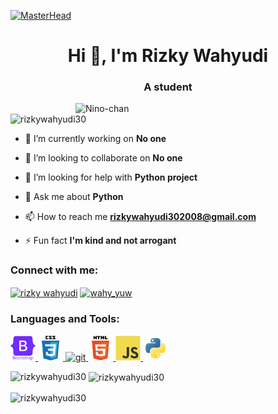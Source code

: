 [![MasterHead](https://64.media.tumblr.com/c9d2708ba18cdc460ba67faae03d5f65/ea7efe89a227436f-54/s540x810/17bc7647fb842490956668d1daf20ddb4571cd7c.gif)](https://github.com/RizkyWahyudi30)
<h1 align="center">Hi 👋, I'm Rizky Wahyudi</h1>
<h3 align="center">A student</h3>
<img align="right" alt="Nino-chan" width="400" src="https://i.pinimg.com/originals/33/3d/83/333d83e5a8279e2c05c2eeeef37f0394.gif">

<p align="left"> <img src="https://komarev.com/ghpvc/?username=rizkywahyudi30&label=Profile%20views&color=0e75b6&style=flat" alt="rizkywahyudi30" /> </p>

- 🔭 I’m currently working on **No one**

- 👯 I’m looking to collaborate on **No one**

- 🤝 I’m looking for help with **Python project**

- 💬 Ask me about **Python**

- 📫 How to reach me **rizkywahyudi302008@gmail.com**

- ⚡ Fun fact **I'm kind and not arrogant**

<h3 align="left">Connect with me:</h3>
<p align="left">
<a href="https://linkedin.com/in/rizky wahyudi" target="blank"><img align="center" src="https://raw.githubusercontent.com/rahuldkjain/github-profile-readme-generator/master/src/images/icons/Social/linked-in-alt.svg" alt="rizky wahyudi" height="30" width="40" /></a>
<a href="https://instagram.com/wahy_yuw" target="blank"><img align="center" src="https://raw.githubusercontent.com/rahuldkjain/github-profile-readme-generator/master/src/images/icons/Social/instagram.svg" alt="wahy_yuw" height="30" width="40" /></a>
</p>

<h3 align="left">Languages and Tools:</h3>
<p align="left"> <a href="https://getbootstrap.com" target="_blank" rel="noreferrer"> <img src="https://raw.githubusercontent.com/devicons/devicon/master/icons/bootstrap/bootstrap-plain-wordmark.svg" alt="bootstrap" width="40" height="40"/> </a> <a href="https://www.w3schools.com/css/" target="_blank" rel="noreferrer"> <img src="https://raw.githubusercontent.com/devicons/devicon/master/icons/css3/css3-original-wordmark.svg" alt="css3" width="40" height="40"/> </a> <a href="https://git-scm.com/" target="_blank" rel="noreferrer"> <img src="https://www.vectorlogo.zone/logos/git-scm/git-scm-icon.svg" alt="git" width="40" height="40"/> </a> <a href="https://www.w3.org/html/" target="_blank" rel="noreferrer"> <img src="https://raw.githubusercontent.com/devicons/devicon/master/icons/html5/html5-original-wordmark.svg" alt="html5" width="40" height="40"/> </a> <a href="https://developer.mozilla.org/en-US/docs/Web/JavaScript" target="_blank" rel="noreferrer"> <img src="https://raw.githubusercontent.com/devicons/devicon/master/icons/javascript/javascript-original.svg" alt="javascript" width="40" height="40"/> </a> <a href="https://www.python.org" target="_blank" rel="noreferrer"> <img src="https://raw.githubusercontent.com/devicons/devicon/master/icons/python/python-original.svg" alt="python" width="40" height="40"/> </a> </p>

<p><img align="left" src="https://github-readme-stats.vercel.app/api/top-langs?username=rizkywahyudi30&show_icons=true&locale=en&layout=compact" alt="rizkywahyudi30" /></p>

<p>&nbsp;<img align="center" src="https://github-readme-stats.vercel.app/api?username=rizkywahyudi30&show_icons=true&locale=en" alt="rizkywahyudi30" /></p>

<p><img align="center" src="https://github-readme-streak-stats.herokuapp.com/?user=rizkywahyudi30&" alt="rizkywahyudi30" /></p>
